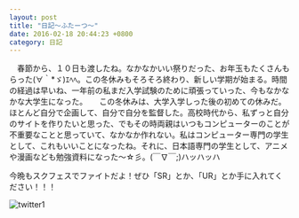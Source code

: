 ```yaml
---
layout: post
title: "日記～ふたーつ～"
date: 2016-02-18 20:44:23 +0800
category: 日記
---
```


　春節から、１０日も渡したね。なかなかいい祭りだった、お年玉もたくさんもらった(∀｀*ゞ)ｴﾍﾍ。この冬休みもそろそろ終わり、新しい学期が始まる。時間の経過は早いね、一年前の私まだ入学試験のために頑張っていった、今もなかなかな大学生になった。
　
  この冬休みは、大学入学しった後の初めての休みだ。ほとんど自分で企画して、自分で自分を監督した。高校時代から、私ずっと自分のサイトを作りたいと思った、でもその時両親はいつもコンピューターのことが不重要なことと思っていて、なかなか作れない。私はコンピューター専門の学生として、これもいいことになったね。それに、日本語専門の学生として、アニメや漫画なども勉強資料になった～☆彡。(￣∇￣;)ハッハッハ
  
  今晩もスクフェスでファイトだよ！ぜひ「SR」とか、「UR」とか手に入れてください！！！

![twitter1](http://ww4.sinaimg.cn/mw690/6528ed13jw1f13t6tetacj20cx0b475h.jpg)
